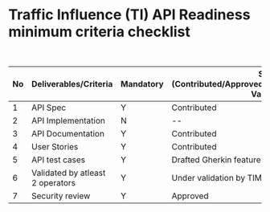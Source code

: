 # Traffic Influence (TI) API Readiness minimum criteria checklist

<br>

| No | Deliverables/Criteria            | Mandatory | Status (Contributed/Approved/Pending/Validated/Partly-Validated)|
|----|----------------------------------|-----------|----------------------------                         
|  1 |API Spec                          |   Y       | Contributed              |
|  2 |API Implementation                |   N       | --                       |
|  3 |API Documentation                 |   Y       | Contributed              |
|  4 |User Stories                      |   Y       | Contributed              |
|  5 |API test cases                    |   Y       | Drafted Gherkin feature	 |
|  6 |Validated by atleast 2 operators  |   Y       | Under validation by TIM  |                
|  7 |Security review    				        |   Y       | Approved          			 |
